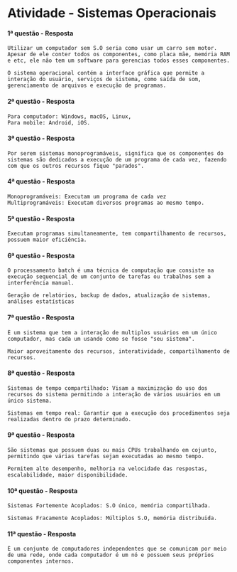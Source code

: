 # Atividade - Sistemas Operacionais

#### 1ª questão - Resposta
    Utilizar um computador sem S.O seria como usar um carro sem motor. Apesar de ele conter todos os componentes, como placa mãe, memória RAM e etc, ele não tem um software para gerencias todos esses componentes.

    O sistema operacional contém a interface gráfica que permite a interação do usuário, serviços de sistema, como saída de som, gerenciamento de arquivos e execução de programas.

#### 2ª questão - Resposta
    Para computador: Windows, macOS, Linux,
    Para mobile: Android, iOS.

#### 3ª questão - Resposta
    Por serem sistemas monoprogramáveis, significa que os componentes do sistemas são dedicados a execução de um programa de cada vez, fazendo com que os outros recursos fique "parados".

#### 4ª questão - Resposta
    Monoprogramáveis: Executam um programa de cada vez
    Multiprogramáveis: Executam diversos programas ao mesmo tempo.

#### 5ª questão - Resposta
    Executam programas simultaneamente, tem compartilhamento de recursos, possuem maior eficiência.

#### 6ª questão - Resposta
    O processamento batch é uma técnica de computação que consiste na execução sequencial de um conjunto de tarefas ou trabalhos sem a interferência manual.

    Geração de relatórios, backup de dados, atualização de sistemas, análises estatísticas

#### 7ª questão - Resposta
    É um sistema que tem a interação de multiplos usuários em um único computador, mas cada um usando como se fosse "seu sistema".

    Maior aproveitamento dos recursos, interatividade, compartilhamento de recursos.

#### 8ª questão - Resposta
    Sistemas de tempo compartilhado: Visam a maximização do uso dos recursos do sistema permitindo a interação de vários usuários em um único sistema.

    Sistemas em tempo real: Garantir que a execução dos procedimentos seja realizadas dentro do prazo determinado.

#### 9ª questão - Resposta
    São sistemas que possuem duas ou mais CPUs trabalhando em cojunto, permitindo que várias tarefas sejam executadas ao mesmo tempo.

    Permitem alto desempenho, melhoria na velocidade das respostas, escalabilidade, maior disponibilidade.

#### 10ª questão - Resposta
    Sistemas Fortemente Acoplados: S.O único, memória compartilhada.

    Sistemas Fracamente Acoplados: Múltiplos S.O, memória distribuida.

#### 11ª questão - Resposta
    É um conjunto de computadores independentes que se comunicam por meio de uma rede, onde cada computador é um nó e possuem seus próprios componentes internos.


